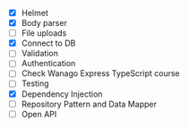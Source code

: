 - [x] Helmet
- [x] Body parser
- [ ] File uploads
- [x] Connect to DB
- [ ] Validation
- [ ] Authentication
- [ ] Check Wanago Express TypeScript course
- [ ] Testing
- [x] Dependency Injection
- [ ] Repository Pattern and Data Mapper
- [ ] Open API
